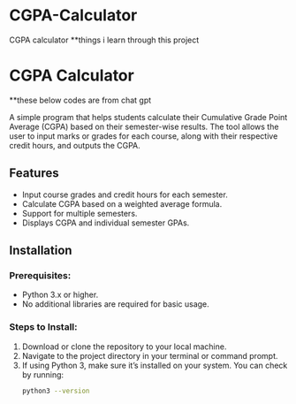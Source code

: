 # CGPA-Calculator
CGPA calculator
**things i learn through this project
# CGPA Calculator
**these below codes are from chat gpt

A simple program that helps students calculate their Cumulative Grade Point Average (CGPA) based on their semester-wise results. The tool allows the user to input marks or grades for each course, along with their respective credit hours, and outputs the CGPA.

## Features
- Input course grades and credit hours for each semester.
- Calculate CGPA based on a weighted average formula.
- Support for multiple semesters.
- Displays CGPA and individual semester GPAs.

## Installation

### Prerequisites:
- Python 3.x or higher.
- No additional libraries are required for basic usage.

### Steps to Install:
1. Download or clone the repository to your local machine.
2. Navigate to the project directory in your terminal or command prompt.
3. If using Python 3, make sure it’s installed on your system. You can check by running:
   ```bash
   python3 --version
